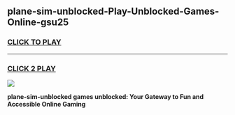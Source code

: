 
## plane-sim-unblocked-Play-Unblocked-Games-Online-gsu25
<h3>
<a href="https://premium76.site?title=plane-sim-unblocked&ref=25A">CLICK TO PLAY</a></h3>
<hr>

<h3>
<a href="https://premium76.site?title=plane-sim-unblocked&ref=25A">CLICK 2 PLAY</a>
  
</h3>

<a href="https://premium76.site?title=plane-sim-unblocked&ref=25A"><img src="https://clearcache.store/games.png"></a>


**plane-sim-unblocked games unblocked: Your Gateway to Fun and Accessible Online Gaming**
